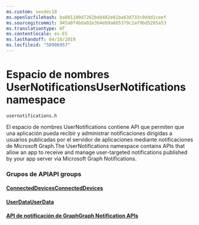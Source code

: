 ```yaml
---
ms.custom: seodec18
ms.openlocfilehash: ba801109d7262bdd482e81ba63d733c0ddd1ceef
ms.sourcegitcommit: 945a0f4bda02e3b4eb9a665379c2af9bd5285a53
ms.translationtype: HT
ms.contentlocale: es-ES
ms.lasthandoff: 04/18/2019
ms.locfileid: "58906957"
---
```

# <a name="usernotifications-namespace"></a><span data-ttu-id="bc975-101">Espacio de nombres UserNotifications</span><span class="sxs-lookup"><span data-stu-id="bc975-101">UserNotifications namespace</span></span>
```
usernotifications.h
```
<span data-ttu-id="bc975-102">El espacio de nombres UserNotifications contiene API que permiten que una aplicación pueda recibir y administrar notificaciones dirigidas a usuarios publicadas por el servidor de aplicaciones mediante notificaciones de Microsoft Graph.</span><span class="sxs-lookup"><span data-stu-id="bc975-102">The UserNotifications namespace contains APIs that allow an app to receive and manage user-targeted notifications published by your app server via Microsoft Graph Notifications.</span></span> 

### <a name="api-groups"></a><span data-ttu-id="bc975-103">Grupos de API</span><span class="sxs-lookup"><span data-stu-id="bc975-103">API groups</span></span>

#### <a name="connecteddevicesobjectivec-apiconnecteddevicesindexmd"></a>[<span data-ttu-id="bc975-104">ConnectedDevices</span><span class="sxs-lookup"><span data-stu-id="bc975-104">ConnectedDevices</span></span>](../../objectivec-api/connecteddevices/index.md)
#### <a name="userdataobjectivec-apiuserdataindexmd"></a>[<span data-ttu-id="bc975-105">UserData</span><span class="sxs-lookup"><span data-stu-id="bc975-105">UserData</span></span>](../../objectivec-api/userdata/index.md)
#### <a name="graph-notification-apisusernotificationsindexmd"></a>[<span data-ttu-id="bc975-106">API de notificación de Graph</span><span class="sxs-lookup"><span data-stu-id="bc975-106">Graph Notification APIs</span></span>](usernotifications/index.md)